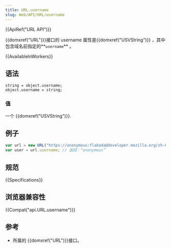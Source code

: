 ```yaml
---
title: URL.username
slug: Web/API/URL/username
---
```

{{ApiRef("URL API")}}

{{domxref("URL")}}接口的 username 属性是{{domxref("USVString")}} ，其中包含域名前指定的**`username`** 。

{{AvailableInWorkers}}

## 语法

```plain
string = object.username;
object.username = string;
```

### 值

一个 {{domxref("USVString")}}.

## 例子

```js
var url = new URL("https://anonymous:flabada@developer.mozilla.org/zh-CN/docs/Web/API/URL/username");
var user = url.username; // 返回：“anonymous”
```

## 规范

{{Specifications}}

## 浏览器兼容性

{{Compat("api.URL.username")}}

## 参考

- 所属的 {{domxref("URL")}}接口。
